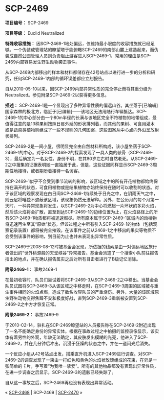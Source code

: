 # SCP-2469
                        


**项目编号：** SCP-2469

**项目等级：** Euclid Neutralized

**特殊收容措施：** 因SCP-2469-1地处偏远，仅维持最小限度的收容措施就已经足够。一个伪装成管理站的瞭望塔于能俯瞰SCP-2469的南部山麓上建造起来，而伪装成自然公园管理人员则负责阻止游客进入SCP-2469-1，常用的理由是SCP-2469内部容易发生野生动物袭击事件。

从SCP-2469内部移出的样本和材料都储存在42号站点以进行进一步的分析和研究，任何SCP-2469-1内部的循环误差都应立刻报告。

自从2010-05-10以来，因SCP-2469内部异常性质的完全停止而将其重分级为Neutralized。参见附录SCP-2469-2以获得更多信息。

**描述：** SCP-2469-1是一个显现出了多种异常性质的偏远山谷。其坐落于[已编辑]国家森林的极北方，临近于[已编辑]——该地区无法用陆行车辆抵达。SCP-2469-1的中心部分由一个80m半径的长满与该地区完全不符植物的地带组成，最值得注意的是13种果树按照日晷外延的形状排列着，而其他的果树、可食用灌木或是蔬菜类植物则组成了一些不规则的几何图案，这些图案从中心点向外沿呈放射状排列。

SCP-2469-2是一间小屋，很明显完全由自然材料所构成，该小屋坐落于SCP-2469-1的中心。对于SCP-2469-2的探索发现了一具人类的骸骨（SCP-2469-3），最后确定为一名女性，身份不明，在其80岁左右时自然老死。从SCP-2469-2之中搜集的证据表明她一直独居于此，但是，这些证据同样显示SCP-2469-3周期性地接待，或者期盼着接待一名访客。

SCP-2469-1似乎不会受到季节流转的影响，该区域之中的所有开花植物都始终保持在满开的状态，可食用植物或是结果植物亦始终保持在随时可以收割的状态。对于该区域的观察发现在白日间SCP-2469-1持续处于日光之中，在阴雨天气之中，则云层将唯独不遮蔽该区域，该现象仍然无法解释。另外，在公历月的每个月第一天时，一种异常现象将发生，以SCP-2469-2为中心将燃起一片环状的多彩火焰，然后该火焰将会扩散，直至到达SCP-2469-1的边缘位置为止，在火焰路径上的所有SCP-2469-1物质都将被迅速燃尽。所有原本属于SCP-2469-1区域内的动植物将迅速再生至其“原始”状态，但该过程之中所有引入SCP-2469-1的物体（包括观察记录装置）都将被完全摧毁。在该事件之前从2469-1之中移出的果实等物质不会受到该事件的影响，到目前为止也并未表现出异常性质。

SCP-2469于2008-08-12时被基金会发现，所依据的线索是由一对偏远地区旅行者做出的“世外桃源般的天堂峡谷”异常报告。基金会派遣了一个搜索小队前往报告指出的地点，并在确认报告属实之后对所有目击者进行了B级记忆消除。

**附录2469-1：** 事故2469-1

在最初收容时，队员们尝试着将SCP-2469-3从SCP-2469-2之中移出。当基金会队员试图将SCP-2469-3从该区域之中移走时，在SCP-2469-3周围的区域被与重生事件相同的火焰点燃，造成了数名收容队员的严重烧伤。另外，大量的该区域原生野生动物变得焦躁不安和极度好战，直到SCP-2469-3重新被安置到SCP-2469-2之中方才恢复正常。

**附录2469-2：** 事故2469-9

于2010-02-14，驻扎在SCP-2469瞭望站的人员报告称在SCP-2469-2附近出现了一名不能确定身份的异常实体。根据在事故过程之中拍摄的监控录像显示，该实体有着男性的外观，年龄无法确定，其皮肤发出模糊的光亮，他进入了SCP-2469-2，并在几分钟后冲出，沉浸于狂躁的状态之中，并在一道闪光后消失。

一个反应小组从42号站点出发，搭乘直升机进入SCP-2469进行调查。对SCP-2469-2的调查发现了一束由一打红色和黄色的火焰状玫瑰组成的花束，在旁是一张简单的卡片，手写着“为我唯一挚爱”。所有的其他物品都没有表现出异常性质，在进一步调查之后显示，SCP-2469-3的遗骸已经失踪了。

自从这一事故之后，SCP-2469再也没有表现出异常活动。



« [SCP-2468](/scp-2468) | SCP-2469 | [SCP-2470](/scp-2470) »





                    